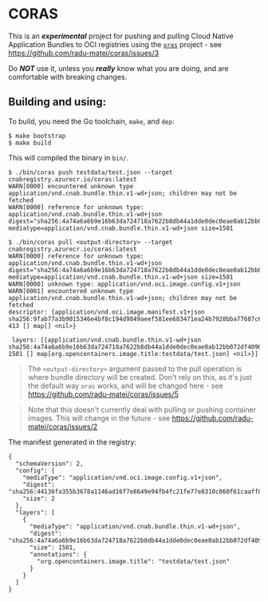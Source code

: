 # CORAS
This is an ***experimental*** project for pushing and pulling Cloud Native Application Bundles to OCI registries using the [`oras`](https://github.com/deislabs/oras) project - see https://github.com/radu-matei/coras/issues/3

Do ***NOT*** use it, unless you ***really*** know what you are doing, and are comfortable with breaking changes.

## Building and using:

To build, you need the Go toolchain, `make`, and `dep`:

```
$ make bootstrap
$ make build
```

This will compiled the binary in `bin/`.

```
$ ./bin/coras push testdata/test.json --target cnabregistry.azurecr.io/coras:latest
WARN[0000] encountered unknown type application/vnd.cnab.bundle.thin.v1-wd+json; children may not be fetched
WARN[0000] reference for unknown type: application/vnd.cnab.bundle.thin.v1-wd+json  digest="sha256:4a74a6a6b9e16b63da724718a7622b8db44a1dde0dec0eae0ab12bb072df4090" mediatype=application/vnd.cnab.bundle.thin.v1-wd+json size=1501

$ ./bin/coras pull <output-directory> --target cnabregistry.azurecr.io/coras:latest
WARN[0000] reference for unknown type: application/vnd.cnab.bundle.thin.v1-wd+json  digest="sha256:4a74a6a6b9e16b63da724718a7622b8db44a1dde0dec0eae0ab12bb072df4090" mediatype=application/vnd.cnab.bundle.thin.v1-wd+json size=1501
WARN[0000] unknown type: application/vnd.oci.image.config.v1+json
WARN[0001] encountered unknown type application/vnd.cnab.bundle.thin.v1-wd+json; children may not be fetched
descriptor: {application/vnd.oci.image.manifest.v1+json sha256:9fab77a3b9015346e4bf8c194d9849aeef581ee683471ea24b7928bba77687c6 413 [] map[] <nil>}

 layers: [{application/vnd.cnab.bundle.thin.v1-wd+json sha256:4a74a6a6b9e16b63da724718a7622b8db44a1dde0dec0eae0ab12bb072df4090 1501 [] map[org.opencontainers.image.title:testdata/test.json] <nil>}]
```

> The `<output-directory>` argument passed to the pull operation is where bundle directory will be created. Don't rely on this, as it's just the default way `oras` works, and will be changed here - see https://github.com/radu-matei/coras/issues/5

> Note that this doesn't currently deal with pulling or pushing container images. This will change in the future - see https://github.com/radu-matei/coras/issues/2


The manifest generated in the registry:

```
{
  "schemaVersion": 2,
  "config": {
    "mediaType": "application/vnd.oci.image.config.v1+json",
    "digest": "sha256:44136fa355b3678a1146ad16f7e8649e94fb4fc21fe77e8310c060f61caaff8a",
    "size": 2
  },
  "layers": [
    {
      "mediaType": "application/vnd.cnab.bundle.thin.v1-wd+json",
      "digest": "sha256:4a74a6a6b9e16b63da724718a7622b8db44a1dde0dec0eae0ab12bb072df4090",
      "size": 1501,
      "annotations": {
        "org.opencontainers.image.title": "testdata/test.json"
      }
    }
  ]
}
```